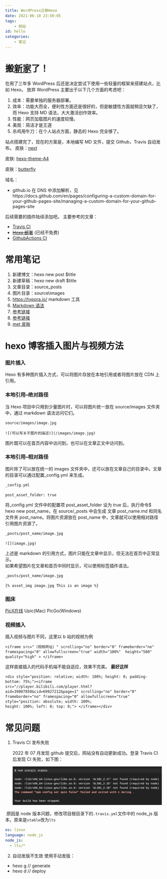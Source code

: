 ```yaml
---
title: WordPress迁移Hexo
date: 2021-06-10 23:50:05
tags: 
	- 网站
id: hello
categories:
	- 笔记
---
```


# 搬[新家](http://kwaibook.com)了！

在用了三年多 WordPress 后还是决定尝试下使用一些轻量的框架来搭建站点，比如 Hexo。
放弃 WordPress 主要出于以下几个方面的考虑吧：

1. 成本：需要单独的服务器部署。
2. 效率：功能大而全，便利性方面还是很好的，但是敏捷性方面就稍显欠缺了，而 Hexo 支持 MD 语法，大大激活创作效率。
3. 性能：网页加载图片的速度较慢。
4. 美观：简洁才是王道
5. 杀鸡用牛刀：在个人站点方面，静态的 Hexo 完全够了。

<!--more-->

站点搭建完了，现在的方案是，本地编写 MD 文件，提交 Github，Travis 自动发布。
皮肤：[next](http://theme-next.iissnan.com/getting-started.html)

皮肤: [hexo-theme-A4](https://github.com/HiNinoJay/hexo-theme-A4)

皮肤：[butterfly](https://butterfly.js.org/posts/ceeb73f/)

域名：

- github.io 在 DNS 中添加解析，见https://docs.github.com/en/pages/configuring-a-custom-domain-for-your-github-pages-site/managing-a-custom-domain-for-your-github-pages-site

后续需要的插件陆续添加吧。
主要参考的文章：

- [Travis CI](https://segmentfault.com/a/1190000021987832)
- ~~[Hexo 部署](https://kchen.cc/2016/11/12/hexo-instructions/)~~ (已经不免费)
- [GithubActions CI](https://hexo.io/docs/github-pages)

# 常用笔记

1. 新建博文：hexo new post $title
2. 新建草稿：hexo new draft $title
3. 文章目录：source_posts
4. 图片目录：source\images
5. https://typora.io/ markdown 工具
6. [Markdown 语法](https://markdown.com.cn/basic-syntax/links.html)
7. [参考链接](http://blog.smallerpig.com/set-hexo-show-more-button-on-indexpage.html)
8. [参考链接](https://tohugo.com/2021/01/26/%E5%B7%A5%E5%85%B7%E9%85%8D%E7%BD%AE/Hexo%E6%B7%BB%E5%8A%A0%E5%88%86%E7%B1%BB%E5%8F%8A%E6%A0%87%E7%AD%BE%EF%BC%88%E5%9C%A8Next%E4%B8%BB%E9%A2%98%E4%B8%8B%EF%BC%89/)
9. [met 皮肤](https://huyongfei.com/posts/2324b80c.html)

# hexo 博客插入图片与视频方法

### 图片插入

Hexo 有多种图片插入方式，可以将图片存放在本地引用或者将图片放在 CDN 上引用。

### 本地引用–绝对路径

当 Hexo 项目中只用到少量图片时，可以将图片统一放在 source/images 文件夹中，通过 markdown 语法访问它们。

```
source/images/image.jpg

![(可以写关于图片的描述)](/images/image.jpg)
```

图片既可以在首页内容中访问到，也可以在文章正文中访问到。

### 本地引用–相对路径

图片除了可以放在统一的 images 文件夹中，还可以放在文章自己的目录中。文章的目录可以通过配置\_config.yml 来生成。

```
_config.yml

post_asset_folder: true
```

将\_config.yml 文件中的配置项 post_asset_folder 设为 true 后，执行命令$ hexo new post_name，在 source/\_posts 中会生成
文章 post_name.md 和同名文件夹 post_name。将图片资源放在 post_name 中，文章就可以使用相对路径引用图片资源了。

```
_posts/post_name/image.jpg

![](image.jpg)
```

上述是 markdown 的引用方式，图片只能在文章中显示，但无法在首页中正常显示。  
如果希望图片在文章和首页中同时显示，可以使用标签插件语法。

```
_posts/post_name/image.jpg

{% asset_img image.jpg This is an image %}
```

### 图床

[PicX在线](https://picx.xpoet.cn/#/?jump=0)
Upic(Mac)
PicGo(Windows)

### 视频插入

插入视频与图片不同，这里以 b 站的视频为例

```
<iframe src="（视频网址）" scrolling="no" border="0" frameborder="no" framespacing="0" allowfullscreen="true" width="100%"  height="580" quality="high" > </iframe>
```

这样直接插入的代码手机端不能自适应，效果不完美。
**最好这样**

```
<div style="position: relative; width: 100%; height: 0; padding-bottom: 75%;"><iframe
src="//player.bilibili.com/player.html?aid=39807850&cid=69927212&page=1" scrolling="no" border="0"
frameborder="no" framespacing="0" allowfullscreen="true" style="position: absolute; width: 100%;
height: 100%; left: 0; top: 0;"> </iframe></div>
```

# 常见问题

1. Travis CI 发布失败

   2022 年 07 月发现 github 提交后，网站没有自动更新成功。登录 Travis CI 后发现 CI 失败，如下图：

   ![20220727124915-rDXndx](https://raw.githubusercontent.com/zhangga/gitment-comments/master/uPic/2022-07/20220727124915-rDXndx.jpg)

​ 原因是 node 版本问题，修改项目根目录下的`.travis.yml`文件中的 node_js 版本，原来是`stable`改为`lts`

```yaml
os: linux
language: node_js
node_js:
  - lts/*
```

2. 自动发版不生效
  使用手动发版：
  * hexo g // generate
  * hexo d // deploy
